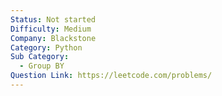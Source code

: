```yaml
---
Status: Not started
Difficulty: Medium
Company: Blackstone
Category: Python
Sub Category:
  - Group BY
Question Link: https://leetcode.com/problems/
---
```

